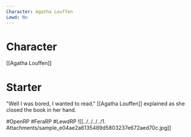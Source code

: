 ```yaml
---
Character: Agatha Louffen
Lewd: No
---
```

# Character
[[Agatha Louffen]]

# Starter
"Well I was bored, I wanted to read." [[Agatha Louffen]] explained as she closed the book in her hand.

#OpenRP #FeraRP #LewdRP 
![[../../../../1. Attachments/sample_e04ae2a6135489d5803237e672aed70c.jpg]]